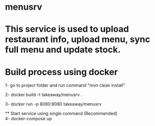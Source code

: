 # menusrv
# This service is used to upload restaurant info, upload menu, sync full menu and update stock.

# Build process using docker

1- go to project folder and run command "mvn clean install"<br />

2- docker build -t takeaway/menusrv .<br />

3- docker run -p 8080:8080 takeaway/menusrv<br />

** Start service using single command (Recommended) <br />
4- docker-compose up